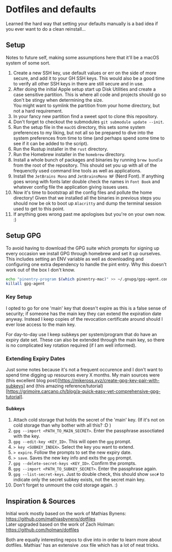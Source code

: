# Dotfiles and defaults

Learned the hard way that setting your defaults manually is a bad idea if you ever want to do a clean reinstall...

## Setup

Notes to future self, making some assumptions here that it'll be a macOS system of some sort.

1. Create a new SSH key, use default values or err on the side of more secure, and add it to your GH SSH keys. This would also be a good time to verify all other SSH keys in there are still secure and in use.
2. After doing the initial Apple setup start up Disk Utilities and create a case sensitive partition. This is where all code and projects should go so don't be stingy when determining the size.  
You might want to symlink the partition from your home directory, but not a hard requirement.
3. In your fancy new partition find a sweet spot to clone this repository.
4. Don't forget to checkout the submodules `git submodule update --init`.
5. Run the setup file in the `macOS` directory, this sets some system preferences to my liking, but not all so be prepared to dive into the system preferences from time to time (and perhaps spend some time to see if it can be added to the script).
6. Run the Rustup installer in the `rust` directory.
7. Run the Homebrew installer in the `homebrew` directory.
8. Install a whole bunch of packages and binaries by running `brew bundle` from the root of the repository. This should set you up with all of the frequenctly used command line tools as well as applications.
9. Install the `JetBrains Mono` and `JetBrainsMono NF` (Nerd Font). If anything goes wrong with fonts later double check the names in `Font Book` and whatever config file the application giving issues uses.
10. Now it's time to bootstrap all the config files and pollute the home directory! Given that we installed all the binaries in previous steps you should now be ok to boot up `Alacritty` and dump the terminal session used to get to this point.
11. If anything goes wrong past me apologises but you're on your own now. :)

## Setup GPG

To avoid having to download the GPG suite which prompts for signing up every occasion we install GPG through homebrew and set it up ourselves. This includes setting an ENV variable as well as downloading and configuring one extra dependency to handle the pint entry. Why this doesn't work out of the box I don't know.

```sh
echo "pinentry-program $(which pinentry-mac)" >> ~/.gnupg/gpg-agent.conf
killall gpg-agent
```

### Key Setup

I opted to go for one 'main' key that doesn't expire as this is a false sense of security; if someone has the main key they can extend the expiration date anyway. Instead I keep copies of the revocation certificate around should I ever lose access to the main key.

For day-to-day use I keep subkeys per system/program that do have an expiry date set. These can also be extended through the main key, so there is no complicated key rotation required (if I am well informed).

### Extending Expiry Dates

Just some notes because it's not a frequent occurence and I don't want to spend time digging up resources every X months. My main sources were (this excellent blog post)[https://mikeross.xyz/create-gpg-key-pair-with-subkeys] and (this amazing reference/tutorial)[https://grimoire.carcano.ch/blog/a-quick-easy-yet-comprehensive-gpg-tutorial].

#### Subkeys

1. Attach cold storage that holds the secret of the 'main' key. (If it's not on cold storage than why bother with all this? :D )
2. `gpg --import <PATH_TO_MAIN_SECRET>`. Enter the passphrase assoctiated with the key.
3. `gpg --edit-key <KEY_ID>`. This will open the `gpg` prompt.
4. `> key <SUBKEY_INDEX>`. Select the key you want to extend.
5. `> expire`. Follow the prompts to set the new expiry date.
6. `> save`. Saves the new key info and exits the `gpg` prompt.
7. `gpg --delete-secret-keys <KEY_ID>`. Confirm the prompts.
8. `gpg --import <PATH_TO_SUBKEY_SECRET>`. Enter the passphrase again.
9. `gpg --list-secret-keys`. Just to double check, this should show `sec#` to indicate only the secret subkey exists, not the secret main key.
10. Don't forget to unmount the cold storage again. :)

## Inspiration & Sources

Initial work mostly based on the work of Mathias Bynens: https://github.com/mathiasbynens/dotfiles  
Later upgraded based on the work of Zach Holman: https://github.com/holman/dotfiles

Both are equally interesting repos to dive into in order to learn more about dotfiles. Mathias' has an extensive .osx file which has a lot of neat tricks.

